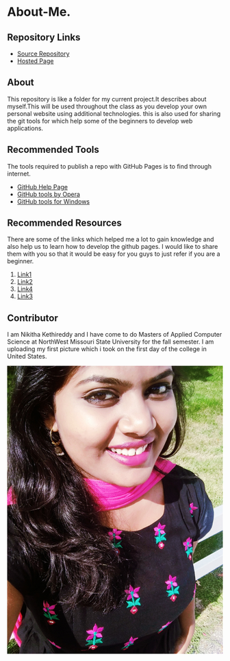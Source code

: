 # About-Me.

## Repository Links
*  [Source Repository](https://github.com/nikithakethireddy1996/about-me)
*  [Hosted Page](https://nikithakethireddy1996.github.io/about-me)

## About
This repository is like a folder for my current project.It describes about myself.This will be used throughout the class as you develop your own personal website using additional technologies. this is also used for sharing the git tools for which help some of the beginners to develop web applications.

## Recommended Tools
The tools required to publish a repo with GitHub Pages is to find through internet. 
* [GitHub Help Page ](https://help.github.com/en/articles/basic-writing-and-formatting-syntax)
* [GitHub tools by Opera](https://www.opera.com/download)
* [GitHub tools for Windows](https://gitforwindows.org)

## Recommended Resources
There are some of the links which helped me a lot to gain knowledge and also help us to learn how to develop the github pages. I would like to share them with you so that it would be easy for you guys to just refer if you are a beginner. 
1. [Link1](https://daringfireball.net/projects/markdown/syntax)
1. [Link2](https://git-scm.com/docs/gittutorial)
1. [Link4](https://guides.github.com/activities/hello-world/)
1. [Link3](https://www.w3schools.com)

## Contributor
I am Nikitha Kethireddy and I have come to do Masters of Applied Computer Science at NorthWest Missouri State University for the fall semester. I am uploading my first picture which i took on the first day of the college in United States.

![](https://raw.githubusercontent.com/nikithakethireddy1996/about-me/master/IMG_20190815_162414.jpg)


 

